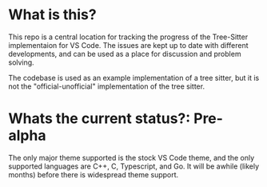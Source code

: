 # What is this?
This repo is a central location for tracking the progress of the Tree-Sitter implementaion for VS Code. The issues are kept up to date with different developments, and can be used as a place for discussion and problem solving.

The codebase is used as an example implementation of a tree sitter, but it is not the "official-unofficial" implementation of the tree sitter.

# Whats the current status?: Pre-alpha
The only major theme supported is the stock VS Code theme, and the only supported languages are C++, C, Typescript, and Go. It will be awhile (likely months) before there is widespread theme support.
